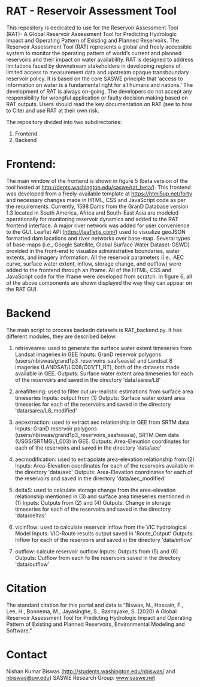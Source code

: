 # RAT - Reservoir Assessment Tool
This repository is dedicated to use for the Reservoir Assessment Tool (RAT)- A Global Reservoir Assessment Tool for Predicting Hydrologic Impact and Operating Pattern of Existing and Planned Reservoirs. The Reservoir Assessment Tool (RAT) represents a global and freely accessible system to monitor the operating pattern of world’s current and planned reservoirs and their impact on water availability. RAT is designed to address limitations faced by downstream stakeholders in developing regions of limited access to measurement data and upstream opaque transboundary reservoir policy. It is based on the core SASWE principle that ‘access to information on water is a fundamental right for all humans and nations.’ The development of RAT is always on-going. The developers do not accept any responsibility for wrongful application or faulty decision making based on RAT outputs. Users should read the key documentation on RAT (see to how to Cite) and use RAT at their own risk.

The repository divided into two subdirectories:
1) Frontend
2) Backend

# Frontend:
The main window of the frontend is shown in figure 5 (beta version of the tool hosted at http://depts.washington.edu/saswe/rat_beta/). This frontend was developed from a freely-available template at https://html5up.net/forty and necessary changes made in HTML, CSS and JavaScript code as per the requirements. Currently, 1598 Dams from the GranD Database version 1.3 located in South America, Africa and South-East Asia are modeled operationally for monitoring reservoir dynamics and added to the RAT frontend interface. A major river network was added for user convenience to the GUI. Leaflet API (https://leafletjs.com/) used to visualize geoJSON formatted dam locations and river networks over base-map. Several types of base-maps (i.e., Google Satellite, Global Surface Water Dataset-GSWD) provided in the front-end to visualize administrative boundaries, water extents, and imagery information.  All the reservoir parameters (i.e., AEC curve, surface water extent, inflow, storage change, and outflow) were added to the frontend through an iframe. All of the HTML, CSS and JavaScript code for the iframe were developed from scratch. In figure 6, all of the above components are shown displayed the way they can appear on the RAT GUI.

# Backend
The main script to process backedn datasets is RAT_backend.py. It has different modules, they are described below.

1) retrievearea: used to generate the surface water extent timeseries from Landsat imageries in GEE
Inputs: GranD reservoir polygons (users/nbiswas/grand1p3_reservoirs_saafseasia) and Landsat 8 imageries (LANDSAT/LC08/C01/T1_RT), both of the datasets made available in GEE.
Outputs: Surface water extent area timeseries for each of the reservoirs and saved in the directory 'data/sarea/L8'

2) areafiltering: used to filter out un-realistic estimations from surface area timeseries
Inputs: output from (1)
Outputs: Surface water extent area timeseries for each of the reservoirs and saved in the directory 'data/sarea/L8_modified'

3) aecextraction: used to extract aec relationship in GEE from SRTM data
Inputs: GranD reservoir polygons (users/nbiswas/grand1p3_reservoirs_saafseasia), SRTM Dem data (USGS/SRTMGL1_003) in GEE.
Outputs: Area-Elevation coordinates for each of the reservoirs and saved in the directory 'data/aec'

4) aecmodification: used to extrapolate area-elevation relationship from (2)
Inputs: Area-Elevation coordinates for each of the reservoirs available in the directory 'data/aec'
Outputs: Area-Elevation coordinates for each of the reservoirs and saved in the directory 'data/aec_modified'

5) deltaS: used to calculate storage change from the area-elevation relationship mentioned in (3) and surface area timeseries mentioned in (1)
Inputs: Outputs from (2) and (4)
Outputs: Change in storage timeseries for each of the reservoirs and saved in the directory 'data/deltas'

6) vicinflow: used to calculate reservoir inflow from the VIC hydrological Model
Inputs: VIC-Route results output saved in 'Route_Output'
Outputs: Inflow for each of the reservoirs and saved in the directory 'data/inflow'

7) outflow: calcute reservoir outflow
Inputs: Outputs from (5) and (6)
Outputs: Outflow from each fo the reservoirs saved in the directory 'data/outflow'

# Citation
The standard citation for this portal and data is “Biswas, N., Hossain, F., Lee, H., Bonnema, M., Jayasinghe, S., Basnayake, S. (2020) A Global Reservoir Assessment Tool for Predicting Hydrologic Impact and Operating Pattern of Existing and Planned Reservoirs, Environmental Modeling and Software."
# Contact
Nishan Kumar Biswas (http://students.washington.edu/nbiswas/ and nbiswas@uw.edu)
SASWE Research Group: www.saswe.net
